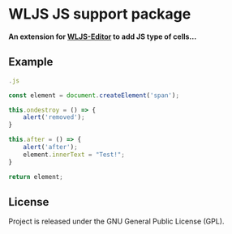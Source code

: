 # WLJS JS support package
**An extension for [WLJS-Editor](https://github.com/JerryI/wljs-editor) to add JS type of cells...**

## Example

```js
.js

const element = document.createElement('span');

this.ondestroy = () => {
    alert('removed');
}

this.after = () => {
    alert('after');
    element.innerText = "Test!";
}

return element;
```

## License
Project is released under the GNU General Public License (GPL).
